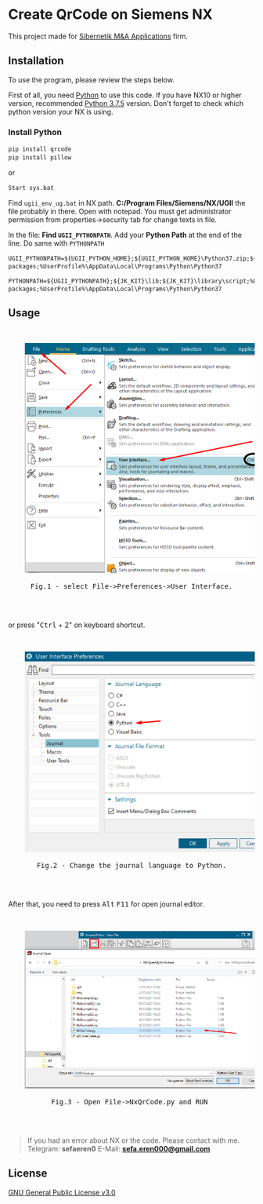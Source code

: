 # Create QrCode on Siemens NX

This project made for [Sibernetik M&A Applications](https://sibernetik.com.tr) firm.

## Installation

To use the program, please review the steps below.

First of all, you need [Python](https://www.python.org) to use this code. If you have NX10 or higher version, recommended [Python 3.7.5](https://www.python.org/downloads/release/python-375/) version. Don't forget to check which python version your NX is using.

### **Install Python**


```bash
pip install qrcode
pip install pillow
```
or
```bash
Start sys.bat
```


Find `ugii_env_ug.bat` in NX path. **C:/Program Files/Siemens/NX/UGII** the file probably in there.
Open with notepad.
You must get administrator permission from properties->security tab for change texts in file.

In the file: **Find `UGII_PYTHONPATH`**. Add your **Python Path** at the end of the line.
Do same with `PYTHONPATH`
```
UGII_PYTHONPATH=${UGII_PYTHON_HOME};${UGII_PYTHON_HOME}\Python37.zip;${UGCHECKMATE_DIR}\python;%UserProfile%\AppData\Local\Programs\Python\Python37\Lib\site-packages;%UserProfile%\AppData\Local\Programs\Python\Python37
```
```
PYTHONPATH=${UGII_PYTHONPATH};${JK_KIT}\lib;${JK_KIT}\library\script;%UserProfile%\AppData\Local\Programs\Python\Python37\Lib\site-packages;%UserProfile%\AppData\Local\Programs\Python\Python37
```


## Usage

<pre>
  <center>
    <img src=".\\img\\img1.png" width="500">
    <figcaption>Fig.1 - select File->Preferences->User Interface.</figcaption>
  </center>                  
</pre>

or press "<kbd>Ctrl</kbd> + 2" on keyboard shortcut.

<pre>
  <center>
    <img src=".\\img\\img2.png" width="500">
    <figcaption>Fig.2 - Change the journal language to Python.</figcaption>
  </center>                  
</pre>

After that, you need to press <kbd>Alt</kbd> <kbd>F11</kbd> for open journal editor.

<pre>
  <center>
    <img src=".\\img\\img3.png" width="500">
    <figcaption>Fig.3 - Open File->NxQrCode.py and RUN </figcaption>
  </center>                  
</pre>

> If you had an error about NX or the code. Please contact with me. Telegram: **sefaeren0** E-Mail: **sefa.eren000@gmail.com**

## License
[GNU General Public License v3.0](https://www.gnu.org/licenses/gpl-3.0.en.html)
